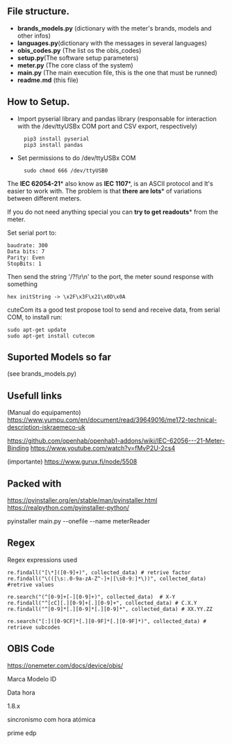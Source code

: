 ## File structure. ##

- **brands_models.py** (dictionary with the meter's brands, models and other infos)
- **languages.py**(dictionary with the messages in several languages)
- **obis_codes.py** (The list os the obis_codes)
- **setup.py**(The software setup parameters)
- **meter.py** (The core class of the system)
- **main.py** (The main execution file, this is the one that must be runned)
- **readme.md**
(this file)

## How to Setup. ##

- Import pyserial library and pandas library
  (responsable for interaction with the /dev/ttyUSBx COM port and CSV export, respectively)

        pip3 install pyserial
        pip3 install pandas

- Set permissions to do /dev/ttyUSBx COM

        sudo chmod 666 /dev/ttyUSB0


The **IEC 62054-21*** also know as **IEC 1107***, is an  ASCII protocol and It's easier to work with. The problem is that **there are lots*** of variations between different meters.

If you do not need anything special you can **try to get readouts*** from the meter.

Set serial port to:

    baudrate: 300
    Data bits: 7
    Parity: Even
    StopBits: 1

Then send the string '/?!\r\n' to the port, the meter sound response with something

    hex initString -> \x2F\x3F\x21\x0D\x0A

cuteCom its a good test propose tool to send and receive data, from serial COM, to install run:

    sudo apt-get update
    sudo apt-get install cutecom

## Suported Models so far ##

(see brands_models.py)

## Usefull links ##

(Manual do equipamento)
https://www.yumpu.com/en/document/read/39649016/me172-technical-description-iskraemeco-uk

https://github.com/openhab/openhab1-addons/wiki/IEC-62056---21-Meter-Binding
https://www.youtube.com/watch?v=fMvP2U-2cs4

(importante)
https://www.gurux.fi/node/5508

## Packed with ##

https://pyinstaller.org/en/stable/man/pyinstaller.html
https://realpython.com/pyinstaller-python/

pyinstaller main.py --onefile --name meterReader

## Regex ##

Regex expressions used

    re.findall("[\*]([0-9]+)", collected_data) # retrive factor
    re.findall("\(([\s:.0-9a-zA-Z^-]+|[\s0-9:]*\))", collected_data) #retrive values

    re.search("(^[0-9]+[-][0-9]+)", collected_data)  # X-Y
    re.findall("^[cC][.][0-9]+[.][0-9]+", collected_data) # C.X.Y 
    re.findall("^[0-9]*[.][0-9]*[.][0-9]*", collected_data) # XX.YY.ZZ

    re.search("[:]([0-9CF]*[.][0-9F]*[.][0-9F]*)", collected_data) # retrieve subcodes


## OBIS Code ##
https://onemeter.com/docs/device/obis/




Marca
Modelo
ID

Data 
hora

1.8.x

sincronismo com hora atómica

prime edp







